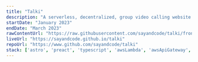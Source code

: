```yaml
---
title: "Talki"
description: "A serverless, decentralized, group video calling website using WebRTC"
startDate: "January 2023"
endDate: "March 2023"
rawContentUrl: "https://raw.githubusercontent.com/sayandcode/talki/frontend"
liveUrl: "https://sayandcode.github.io/talki"
repoUrl: "https://www.github.com/sayandcode/talki"
stack: ['astro', 'preact', 'typescript', 'awsLambda', 'awsApiGateway', 'oauth2', 'githubActions', 'awsCdk', 'mongodb', 'redis', 'websockets', 'webRtc','tailwind', 'express', 'mongoose', 'zod', 'awsIam']
---
```



